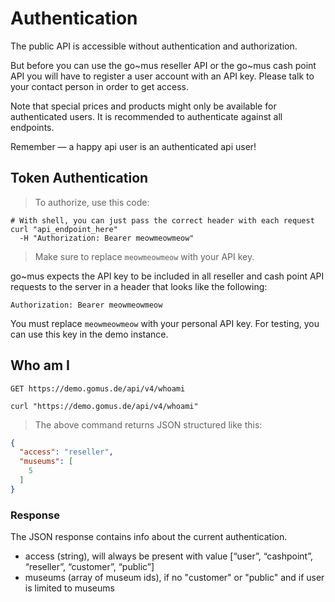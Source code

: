 # Authentication

The public API is accessible without authentication and authorization.

But before you can use the go~mus reseller API or the go~mus cash point API you will have to register a user
account with an API key. Please talk to your contact person in order to get access.

Note that special prices and products might only be available for authenticated users. It is recommended to
authenticate against all endpoints.

<aside class="success">
Remember — a happy api user is an authenticated api user!
</aside>

## Token Authentication


> To authorize, use this code:

```shell
# With shell, you can just pass the correct header with each request
curl "api_endpoint_here"
  -H "Authorization: Bearer meowmeowmeow"
```

> Make sure to replace `meowmeowmeow` with your API key.

go~mus expects the API key to be included in all reseller and cash point API requests to the server in a header
that looks like the following:

`Authorization: Bearer meowmeowmeow`

<aside class="notice">
You must replace <code>meowmeowmeow</code> with your personal API key. For testing, you can use this key in the demo instance.
</aside>

## Who am I

`GET https://demo.gomus.de/api/v4/whoami`

```shell
curl "https://demo.gomus.de/api/v4/whoami"
```

> The above command returns JSON structured like this:

```json
{
  "access": "reseller",
  "museums": [
    5
  ]
}
```

### Response

The JSON response contains info about the current authentication.

- access (string), will always be present with value [“user”, “cashpoint”, “reseller”, “customer”, “public”]
- museums (array of museum ids), if no "customer" or "public" and if user is limited to museums
